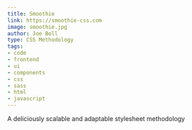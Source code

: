 ```yaml
---
title: Smoothie
link: https://smoothie-css.com
image: smoothie.jpg
author: Joe Bell
type: CSS Methodology
tags:
- code
- frontend
- ui
- components
- css
- sass
- html
- javascript
---
```


A deliciously scalable and adaptable stylesheet methodology